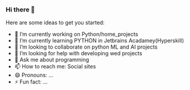 ### Hi there 👋

Here are some ideas to get you started:

- 🔭 I’m currently working on Python/home_projects
- 🌱 I’m currently learning PYTHON in Jetbrains Acadamey(Hyperskill)
- 👯 I’m looking to collaborate on python ML and AI projects
- 🤔 I’m looking for help with developing wed projects
- 💬 Ask me about programming
- 📫 How to reach me: Social sites
- 😄 Pronouns: ...
- ⚡ Fun fact: ...

